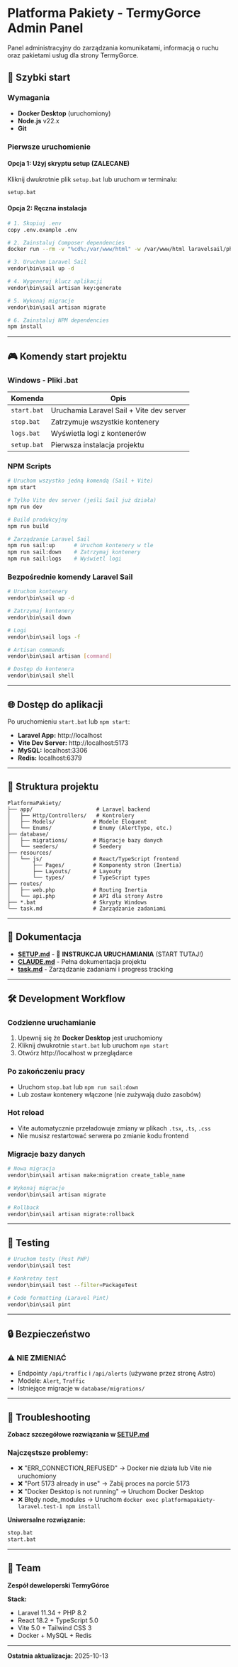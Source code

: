 # Platforma Pakiety - TermyGorce Admin Panel

Panel administracyjny do zarządzania komunikatami, informacją o ruchu oraz pakietami usług dla strony TermyGorce.

## 🚀 Szybki start

### Wymagania
- **Docker Desktop** (uruchomiony)
- **Node.js** v22.x
- **Git**

### Pierwsze uruchomienie

#### Opcja 1: Użyj skryptu setup (ZALECANE)
Kliknij dwukrotnie plik `setup.bat` lub uruchom w terminalu:
```bash
setup.bat
```

#### Opcja 2: Ręczna instalacja
```bash
# 1. Skopiuj .env
copy .env.example .env

# 2. Zainstaluj Composer dependencies
docker run --rm -v "%cd%:/var/www/html" -w /var/www/html laravelsail/php83-composer:latest composer install --ignore-platform-reqs

# 3. Uruchom Laravel Sail
vendor\bin\sail up -d

# 4. Wygeneruj klucz aplikacji
vendor\bin\sail artisan key:generate

# 5. Wykonaj migracje
vendor\bin\sail artisan migrate

# 6. Zainstaluj NPM dependencies
npm install
```

---

## 🎮 Komendy start projektu

### Windows - Pliki .bat 

| Komenda | Opis |
|---------|------|
| `start.bat` | Uruchamia Laravel Sail + Vite dev server |
| `stop.bat` | Zatrzymuje wszystkie kontenery |
| `logs.bat` | Wyświetla logi z kontenerów |
| `setup.bat` | Pierwsza instalacja projektu |

### NPM Scripts

```bash
# Uruchom wszystko jedną komendą (Sail + Vite)
npm start

# Tylko Vite dev server (jeśli Sail już działa)
npm run dev

# Build produkcyjny
npm run build

# Zarządzanie Laravel Sail
npm run sail:up      # Uruchom kontenery w tle
npm run sail:down    # Zatrzymaj kontenery
npm run sail:logs    # Wyświetl logi
```

### Bezpośrednie komendy Laravel Sail

```bash
# Uruchom kontenery
vendor\bin\sail up -d

# Zatrzymaj kontenery
vendor\bin\sail down

# Logi
vendor\bin\sail logs -f

# Artisan commands
vendor\bin\sail artisan [command]

# Dostęp do kontenera
vendor\bin\sail shell
```

---

## 🌐 Dostęp do aplikacji

Po uruchomieniu `start.bat` lub `npm start`:

- **Laravel App:** http://localhost
- **Vite Dev Server:** http://localhost:5173
- **MySQL:** localhost:3306
- **Redis:** localhost:6379

---

## 📂 Struktura projektu

```
PlatformaPakiety/
├── app/                    # Laravel backend
│   ├── Http/Controllers/   # Kontrolery
│   ├── Models/            # Modele Eloquent
│   └── Enums/             # Enumy (AlertType, etc.)
├── database/
│   ├── migrations/        # Migracje bazy danych
│   └── seeders/           # Seedery
├── resources/
│   └── js/                # React/TypeScript frontend
│       ├── Pages/         # Komponenty stron (Inertia)
│       ├── Layouts/       # Layouty
│       └── types/         # TypeScript types
├── routes/
│   ├── web.php            # Routing Inertia
│   └── api.php            # API dla strony Astro
├── *.bat                  # Skrypty Windows
└── task.md                # Zarządzanie zadaniami
```

---

## 📝 Dokumentacja

- **[SETUP.md](SETUP.md)** - 🚀 **INSTRUKCJA URUCHAMIANIA** (START TUTAJ!)
- **[CLAUDE.md](CLAUDE.md)** - Pełna dokumentacja projektu
- **[task.md](task.md)** - Zarządzanie zadaniami i progress tracking

---

## 🛠️ Development Workflow

### Codzienne uruchamianie
1. Upewnij się że **Docker Desktop** jest uruchomiony
2. Kliknij dwukrotnie `start.bat` lub uruchom `npm start`
3. Otwórz http://localhost w przeglądarce

### Po zakończeniu pracy
- Uruchom `stop.bat` lub `npm run sail:down`
- Lub zostaw kontenery włączone (nie zużywają dużo zasobów)

### Hot reload
- Vite automatycznie przeładowuje zmiany w plikach `.tsx`, `.ts`, `.css`
- Nie musisz restartować serwera po zmianie kodu frontend

### Migracje bazy danych
```bash
# Nowa migracja
vendor\bin\sail artisan make:migration create_table_name

# Wykonaj migracje
vendor\bin\sail artisan migrate

# Rollback
vendor\bin\sail artisan migrate:rollback
```

---

## 🧪 Testing

```bash
# Uruchom testy (Pest PHP)
vendor\bin\sail test

# Konkretny test
vendor\bin\sail test --filter=PackageTest

# Code formatting (Laravel Pint)
vendor\bin\sail pint
```

---

## 🔒 Bezpieczeństwo

### ⚠️ NIE ZMIENIAĆ
- Endpointy `/api/traffic` i `/api/alerts` (używane przez stronę Astro)
- Modele: `Alert`, `Traffic`
- Istniejące migracje w `database/migrations/`

---

## 🐛 Troubleshooting

**Zobacz szczegółowe rozwiązania w [SETUP.md](SETUP.md#-rozwiązywanie-problemów)**

### Najczęstsze problemy:
- ❌ "ERR_CONNECTION_REFUSED" → Docker nie działa lub Vite nie uruchomiony
- ❌ "Port 5173 already in use" → Zabij proces na porcie 5173
- ❌ "Docker Desktop is not running" → Uruchom Docker Desktop
- ❌ Błędy node_modules → Uruchom `docker exec platformapakiety-laravel.test-1 npm install`

**Uniwersalne rozwiązanie:**
```bash
stop.bat
start.bat
```

---

## 👥 Team

**Zespół deweloperski TermyGórce**

**Stack:**
- Laravel 11.34 + PHP 8.2
- React 18.2 + TypeScript 5.0
- Vite 5.0 + Tailwind CSS 3
- Docker + MySQL + Redis

---

**Ostatnia aktualizacja:** 2025-10-13

